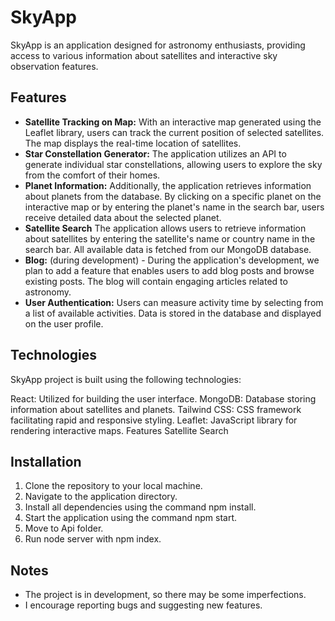# SkyApp

SkyApp is an application designed for astronomy enthusiasts, providing access to various information about satellites and interactive sky observation features.

## Features

- **Satellite Tracking on Map:** With an interactive map generated using the Leaflet library, users can track the current position of selected satellites. The map displays the real-time location of satellites.
- **Star Constellation Generator:** The application utilizes an API to generate individual star constellations, allowing users to explore the sky from the comfort of their homes.
- **Planet Information:** Additionally, the application retrieves information about planets from the database. By clicking on a specific planet on the interactive map or by entering the planet's name in the search bar, users receive detailed data about the selected planet.
- **Satellite Search** The application allows users to retrieve information about satellites by entering the satellite's name or country name in the search bar. All available data is fetched from our MongoDB database.
- **Blog:** (during development) - During the application's development, we plan to add a feature that enables users to add blog posts and browse existing posts. The blog will contain engaging articles related to astronomy.
- **User Authentication:** Users can measure activity time by selecting from a list of available activities. Data is stored in the database and displayed on the user profile.

## Technologies

SkyApp project is built using the following technologies:

React: Utilized for building the user interface.
MongoDB: Database storing information about satellites and planets.
Tailwind CSS: CSS framework facilitating rapid and responsive styling.
Leaflet: JavaScript library for rendering interactive maps.
Features
Satellite Search

## Installation

1. Clone the repository to your local machine.
2. Navigate to the application directory.
3. Install all dependencies using the command npm install.
4. Start the application using the command npm start.
5. Move to Api folder.
6. Run node server with npm index.  


## Notes

- The project is in development, so there may be some imperfections.
- I encourage reporting bugs and suggesting new features.





